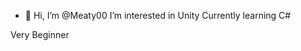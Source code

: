 - 👋 Hi, I’m @Meaty00
I’m interested in Unity
Currently learning C#

Very Beginner

<!---
Meaty00/Meaty00 is a ✨ special ✨ repository because its `README.md` (this file) appears on your GitHub profile.
You can click the Preview link to take a look at your changes.
--->

